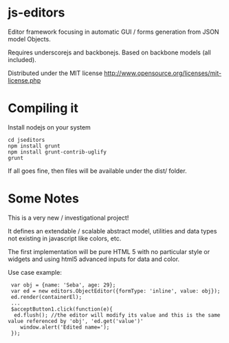 js-editors
=============

Editor framework focusing in automatic GUI / forms generation from JSON model Objects. 

Requires underscorejs and backbonejs. Based on backbone models (all included).

Distributed under the MIT license http://www.opensource.org/licenses/mit-license.php 

Compiling it
=============
Install nodejs on your system

```
cd jseditors
npm install grunt
npm install grunt-contrib-uglify
grunt
```
If all goes fine, then files will be available under the dist/ folder. 

Some Notes
=============
This is a very new / investigational project!

It defines an extendable / scalable abstract model, utilities and data types not existing in javascript
 like colors, etc. 

The first implementation will be pure HTML 5
with no particular style or widgets and using html5 advanced inputs for data and color. 

 Use case example: 
```
 var obj = {name: 'Seba', age: 29}; 
 var ed = new editors.ObjectEditor({formType: 'inline', value: obj}); 
 ed.render(containerEl); 
 ...
 $acceptButton1.click(function(e){
  ed.flush(); //the editor will modify its value and this is the same value referenced by 'obj', 'ed.get('value')'
 	window.alert('Edited name='); 
 });   
 
```